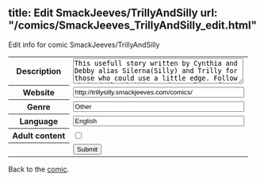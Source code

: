 title: Edit SmackJeeves/TrillyAndSilly
url: "/comics/SmackJeeves_TrillyAndSilly_edit.html"
---
Edit info for comic SmackJeeves/TrillyAndSilly

<form name="comic" action="http://gaepostmail.appspot.com/comic/" method="post">
<table class="comicinfo">
<tr>
<th>Description</th><td><textarea name="description" cols="40" rows="3">This usefull story written by Cynthia and Debby alias Silerna(Silly) and Trilly for those who could use a little edge. Follow their daily shabbies and meet lots of new strange creatures. Give their furry companion and Cynthia's best friend Kitty a big hug and she shall teach you the important things in life as well! Each chapter includes a few short-comic stories that you will enjoy! Seriously... don't try this at home alright ? ~ This comic reads from left to right.</textarea></td>
</tr>
<tr>
<th>Website</th><td><input type="text" name="url" value="http://trillysilly.smackjeeves.com/comics/" size="40"/></td>
</tr>
<tr>
<th>Genre</th><td><input type="text" name="genre" value="Other" size="40"/></td>
</tr>
<tr>
<th>Language</th><td><input type="text" name="language" value="English" size="40"/></td>
</tr>
<tr>
<th>Adult content</th><td><input type="checkbox" name="adult" value="adult" /></td>
</tr>
<tr>
<th></th><td>
<input type="hidden" name="comic" value="SmackJeeves_TrillyAndSilly" />
<input type="submit" name="submit" value="Submit" />
</td>
</tr>
</table>
</form>

Back to the [comic](SmackJeeves_TrillyAndSilly.html).
